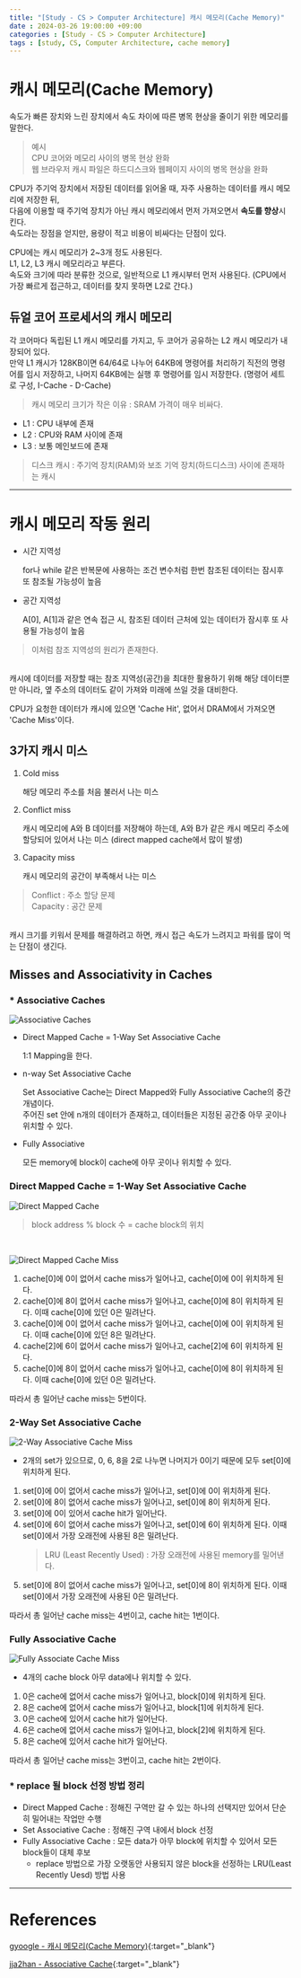 ```yaml
---
title: "[Study - CS > Computer Architecture] 캐시 메모리(Cache Memory)"
date : 2024-03-26 19:00:00 +09:00
categories : [Study - CS > Computer Architecture]
tags : [study, CS, Computer Architecture, cache memory]
---
```


# 캐시 메모리(Cache Memory)
속도가 빠른 장치와 느린 장치에서 속도 차이에 따른 병목 현상을 줄이기 위한 메모리를 말한다.
> 예시   
> CPU 코어와 메모리 사이의 병목 현상 완화   
> 웹 브라우저 캐시 파일은 하드디스크와 웹페이지 사이의 병목 현상을 완화

CPU가 주기억 장치에서 저장된 데이터를 읽어올 때, 자주 사용하는 데이터를 캐시 메모리에 저장한 뒤,    
다음에 이용할 때 주기억 장치가 아닌 캐시 메모리에서 먼저 가져오면서 **속도를 향상**시킨다.   
속도라는 장점을 얻지만, 용량이 적고 비용이 비싸다는 단점이 있다.   
   
CPU에는 캐시 메모리가 2~3개 정도 사용된다.   
L1, L2, L3 캐시 메모리라고 부른다.   
속도와 크기에 따라 분류한 것으로, 일반적으로 L1 캐시부터 먼저 사용된다. (CPU에서 가장 빠르게 접근하고, 데이터를 찾지 못하면 L2로 간다.)

## 듀얼 코어 프로세서의 캐시 메모리
각 코어마다 독립된 L1 캐시 메모리를 가지고, 두 코어가 공유하는 L2 캐시 메모리가 내장되어 있다.   
만약 L1 캐시가 128KB이면 64/64로 나누어 64KB에 명령어를 처리하기 직전의 명령어를 임시 저장하고, 나머지 64KB에는 실행 후 명령어를 임시 저장한다. (명령어 세트로 구성, I-Cache - D-Cache)   
> 캐시 메모리 크기가 작은 이유 : SRAM 가격이 매우 비싸다.

* L1 : CPU 내부에 존재
* L2 : CPU와 RAM 사이에 존재
* L3 : 보통 메인보드에 존재
> 디스크 캐시 : 주기억 장치(RAM)와 보조 기억 장치(하드디스크) 사이에 존재하는 캐시

---

# 캐시 메모리 작동 원리
* 시간 지역성 

  for나 while 같은 반복문에 사용하는 조건 변수처럼 한번 참조된 데이터는 잠시후 또 참조될 가능성이 높음
* 공간 지역성

  A[0], A[1]과 같은 연속 접근 시, 참조된 데이터 근처에 있는 데이터가 잠시후 또 사용될 가능성이 높음

> 이처럼 참조 지역성의 원리가 존재한다.

<br>
캐시에 데이터를 저장할 때는 참조 지역성(공간)을 최대한 활용하기 위해 해당 데이터뿐만 아니라,
옆 주소의 데이터도 같이 가져와 미래에 쓰일 것을 대비한다.   
   
CPU가 요청한 데이터가 캐시에 있으면 'Cache Hit', 없어서 DRAM에서 가져오면 'Cache Miss'이다.

## 3가지 캐시 미스
1. Cold miss 

    해당 메모리 주소를 처음 불러서 나는 미스
2. Conflict miss

    캐시 메모리에 A와 B 데이터를 저장해야 하는데, 
    A와 B가 같은 캐시 메모리 주소에 할당되어 있어서 나는 미스
    (direct mapped cache에서 많이 발생)
3. Capacity miss

    캐시 메모리의 공간이 부족해서 나는 미스
    
> Conflict : 주소 할당 문제   
> Capacity : 공간 문제

<br>
캐시 크기를 키워서 문제를 해결하려고 하면, 캐시 접근 속도가 느려지고 파워를 많이 먹는 단점이 생긴다.

## Misses and Associativity in Caches
### * Associative Caches
![Associative Caches](https://drive.google.com/thumbnail?id=1FT0gDNOvozLgrmN10v-5dIar29MR8DHb&sz=w700)
* Direct Mapped Cache = 1-Way Set Associative Cache 

  1:1 Mapping을 한다.

* n-way Set Associative Cache

  Set Associative Cache는 Direct Mapped와 Fully Associative Cache의 중간 개념이다.   
  주어진 set 안에 n개의 데이터가 존재하고, 데이터들은 지정된 공간중 아무 곳이나 위치할 수 있다.

* Fully Associative

  모든 memory에 block이 cache에 아무 곳이나 위치할 수 있다.

### Direct Mapped Cache = 1-Way Set Associative Cache
![Direct Mapped Cache](https://drive.google.com/thumbnail?id=1z5ELsK2LY9i2L3D3K99iZyTD6I20nrA7&sz=w400)   
> block address % block 수 = cache block의 위치

<br>

![Direct Mapped Cache Miss](https://drive.google.com/thumbnail?id=1TvLuT0KGZRKwrlXLeJJyorFyxqDWhsfh&sz=w600)
1. cache[0]에 0이 없어서 cache miss가 일어나고, cache[0]에 0이 위치하게 된다.
2. cache[0]에 8이 없어서 cache miss가 일어나고, cache[0]에 8이 위치하게 된다. 이때 cache[0]에 있던 0은 밀려난다.
3. cache[0]에 0이 없어서 cache miss가 일어나고, cache[0]에 0이 위치하게 된다. 이때 cache[0]에 있던 8은 밀려난다.
4. cache[2]에 6이 없어서 cache miss가 일어나고, cache[2]에 6이 위치하게 된다.
5. cache[0]에 8이 없어서 cache miss가 일어나고, cache[0]에 8이 위치하게 된다. 이때 cache[0]에 있던 0은 밀려난다.

따라서 총 일어난 cache miss는 5번이다.

### 2-Way Set Associative Cache
![2-Way Associative Cache Miss](https://drive.google.com/thumbnail?id=1fW6-QVbyM5TpKquz_GZ12ISNlB5R5EpP&sz=w600)
* 2개의 set가 있으므로, 0, 6, 8을 2로 나누면 나머지가 0이기 때문에 모두 set[0]에 위치하게 된다.

1. set[0]에 0이 없어서 cache miss가 일어나고, set[0]에 0이 위치하게 된다.
2. set[0]에 8이 없어서 cache miss가 일어나고, set[0]에 8이 위치하게 된다.
3. set[0]에 0이 있어서 cache hit가 일어난다.
4. set[0]에 6이 없어서 cache miss가 일어나고, set[0]에 6이 위치하게 된다. 이때 set[0]에서 가장 오래전에 사용된 8은 밀려난다.
   > LRU (Least Recently Used) : 가장 오래전에 사용된 memory를 밀어낸다.
5. set[0]에 8이 없어서 cache miss가 일어나고, set[0]에 8이 위치하게 된다. 이때 set[0]에서 가장 오래전에 사용된 0은 밀려난다.

따라서 총 일어난 cache miss는 4번이고, cache hit는 1번이다.

### Fully Associative Cache
![Fully Associate Cache Miss](https://drive.google.com/thumbnail?id=1S0MVkc1LT439ahM1HOralmmETjs8c502&sz=w600)
* 4개의 cache block 아무 data에나 위치할 수 있다.

1. 0은 cache에 없어서 cache miss가 일어나고, block[0]에 위치하게 된다.
2. 8은 cache에 없어서 cache miss가 일어나고, block[1]에 위치하게 된다.
3. 0은 cache에 있어서 cache hit가 일어난다.
4. 6은 cache에 없어서 cache miss가 일어나고, block[2]에 위치하게 된다.
5. 8은 cache에 있어서 cache hit가 일어난다.

따라서 총 일어난 cache miss는 3번이고, cache hit는 2번이다.

### * replace 될 block 선정 방법 정리  
* Direct Mapped Cache : 정해진 구역만 갈 수 있는 하나의 선택지만 있어서 단순히 밀어내는 작업만 수행
* Set Associative Cache : 정해진 구역 내에서 block 선정
* Fully Associative Cache : 모든 data가 아무 block에 위치할 수 있어서 모든 block들이 대체 후보
  * replace 방법으로 가장 오랫동안 사용되지 않은 block을 선정하는 LRU(Least Recently Uesd) 방법 사용

---

# References
[gyoogle - 캐시 메모리(Cache Memory)](https://gyoogle.dev/blog/computer-science/computer-architecture/%EC%BA%90%EC%8B%9C%20%EB%A9%94%EB%AA%A8%EB%A6%AC.html){:target="_blank"}

[jja2han - Associative Cache](https://jja2han.tistory.com/226#%F0%9F%93%97direct-mapped%20cache-1){:target="_blank"}
